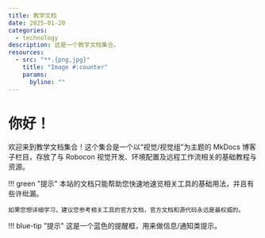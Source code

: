 ```yaml
---
title: 教学文档
date: 2025-01-20
categories:
  - technology 
description: 这是一个教学文档集合。
resources:
  - src: "**.{png,jpg}"
    title: "Image #:counter"
    params:
      byline: ""
---
```

# 你好！

欢迎来到教学文档集合！这个集合是一个以“视觉/视觉组”为主题的 MkDocs 博客子栏目，存放了与 Robocon 视觉开发、环境配置及远程工作流相关的基础教程与资源。

!!! green "提示"
    本站的文档只能帮助您快速地速览相关工具的基础用法，并且有些许纰漏。

    如果您想详细学习，建议您参考相关工具的官方文档，官方文档和源代码永远是最权威的。

!!! blue-tip "提示"
    这是一个蓝色的提醒框，用来做信息/通知类提示。
